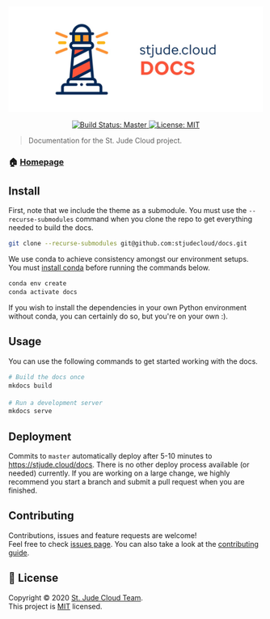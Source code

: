 <p align="center">
  <a href="https://github.com/stjudecloud/docs"><img src="./docs/docs-banner-lighthouse.jpg" width="800" title="St. Jude Cloud Docs"></a>
  <p align="center">
    <a href="https://travis-ci.org/stjudecloud/docs" target="_blank">
      <img alt="Build Status: Master" src="https://github.com/stjudecloud/docs/workflows/Continuous%20Deployment/badge.svg" />
    </a>
    <a href="https://github.com/stjudecloud/docs/blob/master/LICENSE.md" target="_blank">
      <img alt="License: MIT" src="https://img.shields.io/badge/License-MIT-yellow.svg" />
    </a>
  </p>
</p>

> Documentation for the St. Jude Cloud project.

### 🏠 [Homepage](https://stjude.cloud/docs)

## Install

First, note that we include the theme as a submodule. You must use the
`--recurse-submodules` command when you clone the repo to get everything needed
to build the docs.

```bash
git clone --recurse-submodules git@github.com:stjudecloud/docs.git
```

We use conda to achieve consistency amongst our environment setups. You must [install conda](https://docs.conda.io/projects/conda/en/latest/user-guide/install/index.html) before running the commands below.

```bash
conda env create
conda activate docs
```

If you wish to install the dependencies in your own Python environment without conda, you can certainly do so, but you're on your own :).

## Usage

You can use the following commands to get started working with the docs.

```bash
# Build the docs once
mkdocs build

# Run a development server
mkdocs serve
```

## Deployment

Commits to `master` automatically deploy after 5-10 minutes to https://stjude.cloud/docs. There is no other deploy process available (or needed) currently. If you are working on a large change, we highly recommend you start a branch and submit a pull request when you are finished.

## Contributing

Contributions, issues and feature requests are welcome!<br />Feel free to check [issues page](https://github.com/stjudecloud/docs/issues). You can also take a look at the [contributing guide](https://github.com/stjudecloud/docs/blob/master/CONTRIBUTING.md).

## 📝 License

Copyright © 2020 [St. Jude Cloud Team](https://github.com/stjudecloud).<br />
This project is [MIT](https://github.com/stjudecloud/docs/blob/master/LICENSE.md) licensed.
